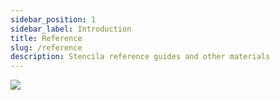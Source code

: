 ```yaml
---
sidebar_position: 1
sidebar_label: Introduction
title: Reference
slug: /reference
description: Stencila reference guides and other materials
---
```


![](/img/illustrations/reference.svg)
